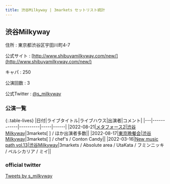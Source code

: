 ```yaml
---
title: 渋谷Milkyway | 3markets セットリスト統計
---
```

## 渋谷Milkyway

住所
:    東京都渋谷区宇田川町4-7

公式サイト
:    [http://www.shibuyamilkyway.com/new/](http://www.shibuyamilkyway.com/new/)

キャパ
:    250

公演回数
: 3


公式Twitter
: <a href="https://twitter.com/s_milkyway">@s_milkyway</a>


### 公演一覧

{:.table-lives}
|日付|ライブタイトル|ライブハウス|出演者|コメント|
|---|------------|----------|-----|------|
|<span class="nowrap">2022-08-21</span>|[メタフォース2](live033.html)|[渋谷Milkyway](livehouse010.html)|3markets[ ] / ほか出演者多数||
|<span class="nowrap">2022-08-17</span>|[東京晩餐会](live031.html)|[渋谷Milkyway](livehouse010.html)|3markets[ ] / chef's / Conton Candy||
|<span class="nowrap">2022-03-16</span>|[New music path vol.13](live011.html)|[渋谷Milkyway](livehouse010.html)|3markets / Absolute area / UtaKata / フミンニッキ / ペルシカリア / ミイ||



### official twitter

<a class="twitter-timeline" href="https://twitter.com/s_milkyway?ref_src=twsrc%5Etfw">Tweets by s_milkyway</a> <script async src="https://platform.twitter.com/widgets.js" charset="utf-8"></script>